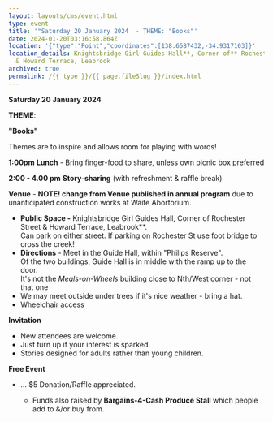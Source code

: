 ```yaml
---
layout: layouts/cms/event.html
type: event
title: '"Saturday 20 January 2024  - THEME: "Books"'
date: 2024-01-20T03:16:58.864Z
location: '{"type":"Point","coordinates":[138.6587432,-34.9317103]}'
location_details: Knightsbridge Girl Guides Hall**, Corner of** Rochester Street
  & Howard Terrace, Leabrook
archived: true
permalink: /{{ type }}/{{ page.fileSlug }}/index.html
---
```

**Saturday 20 January 2024**

**THEME**:

**"Books"**

Themes are to inspire and allows room for playing with words!   

**1:00pm**  **Lunch** - Bring finger-food to share, unless own picnic box preferred

**2:00 - 4.00 pm**    **Story-sharing** (with refreshment & raffle break) 

**Venue**  - **NOTE! change from Venue published in annual program** due to unanticipated construction works at Waite Abortorium. 

* **Public Space  -** Knightsbridge Girl Guides Hall, Corner of Rochester Street & Howard Terrace, Leabrook\*\*.\
  Can park on either street. If parking on Rochester St use foot bridge to cross the creek! 
* **Directions**  - Meet  in the  Guide Hall, within "Philips Reserve".\
  Of the two buildings, Guide Hall is in middle with the ramp up to the door.\
   It's not the *Meals-on-Wheels* building close to Nth/West corner - not that one
* We may meet outside under trees if it's nice weather - bring a hat.
* Wheelchair access

**Invitation**  

* New attendees are welcome. 
* Just turn up if your interest is sparked.
* Stories designed for adults rather than young children. 

**Free Event**   

* ... $5 Donation/Raffle appreciated.

  * Funds also raised by **Bargains-4-Cash Produce Stal**l which people add to &/or buy from.